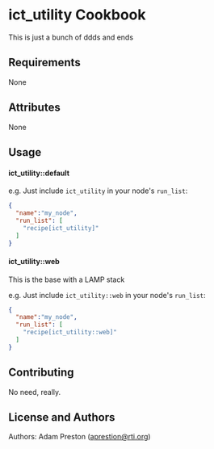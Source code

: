 ict_utility Cookbook
====================
This is just a bunch of ddds and ends



Requirements
------------
None


Attributes
----------
None



Usage
-----
#### ict_utility::default


e.g.
Just include `ict_utility` in your node's `run_list`:

```json
{
  "name":"my_node",
  "run_list": [
    "recipe[ict_utility]"
  ]
}
```

#### ict_utility::web

This is the base with a LAMP stack

e.g.
Just include `ict_utility::web` in your node's `run_list`:

```json
{
  "name":"my_node",
  "run_list": [
    "recipe[ict_utility::web]"
  ]
}
```

Contributing
------------
No need, really.

License and Authors
-------------------
Authors: Adam Preston (aprestion@rti.org)
